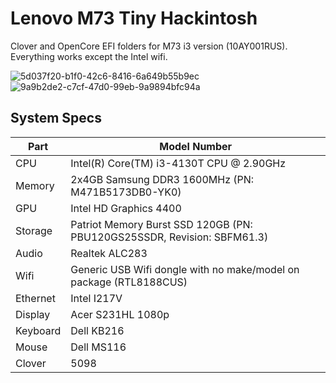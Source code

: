 # Lenovo M73 Tiny Hackintosh

Clover and OpenCore EFI folders for M73 i3 version (10AY001RUS). Everything works except the Intel wifi.

![5d037f20-b1f0-42c6-8416-6a649b55b9ec](https://user-images.githubusercontent.com/849044/82004638-46d58000-9618-11ea-830b-aca33298657d.jpg)
![9a9b2de2-c7cf-47d0-99eb-9a9894bfc94a](https://user-images.githubusercontent.com/849044/82004641-49d07080-9618-11ea-9526-e21acc495a6c.jpg)

## System Specs

| Part | Model Number
| --- | ---
| CPU | Intel(R) Core(TM) i3-4130T CPU @ 2.90GHz
| Memory | 2x4GB Samsung DDR3 1600MHz (PN: M471B5173DB0-YK0)
| GPU | Intel HD Graphics 4400
| Storage | Patriot Memory Burst SSD 120GB (PN: PBU120GS25SSDR, Revision: SBFM61.3)
| Audio | Realtek ALC283
| Wifi | Generic USB Wifi dongle with no make/model on package (RTL8188CUS)
| Ethernet | Intel I217V
| Display | Acer S231HL 1080p
| Keyboard | Dell KB216
| Mouse | Dell MS116
| Clover | 5098
